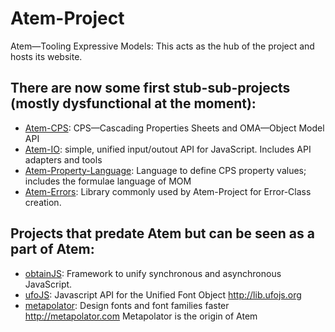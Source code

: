 # Atem-Project
Atem—Tooling Expressive Models: This acts as the hub of the project and hosts its website.

## There are now some first stub-sub-projects (mostly dysfunctional at the moment):

* [Atem-CPS](https://github.com/graphicore/Atem-CPS): CPS—Cascading Properties Sheets and OMA—Object Model API
* [Atem-IO](https://github.com/graphicore/Atem-IO): simple, unified input/outout API for JavaScript. Includes API adapters and tools
* [Atem-Property-Language](https://github.com/graphicore/Atem-Property-Language): Language to define CPS property values; includes the formulae language of MOM
* [Atem-Errors](https://github.com/graphicore/Atem-Errors): Library commonly used by Atem-Project for Error-Class creation.

## Projects that predate Atem but can be seen as a part of Atem:

* [obtainJS](https://github.com/graphicore/obtainJS): Framework to unify synchronous and asynchronous JavaScript.
* [ufoJS](https://github.com/graphicore/ufoJS/): Javascript API for the Unified Font Object http://lib.ufojs.org
* [metapolator](https://github.com/metapolator/metapolator): Design fonts and font families faster http://metapolator.com Metapolator is the origin of Atem
